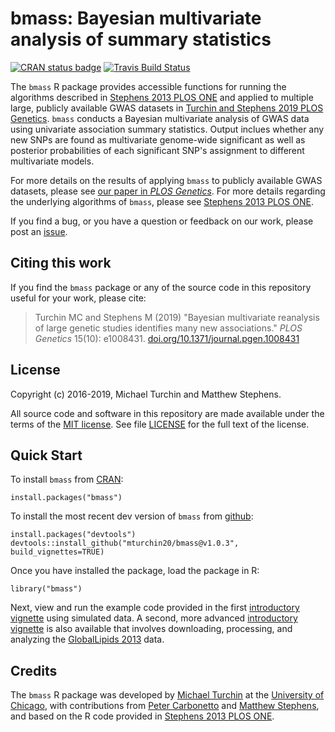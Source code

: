 # bmass: Bayesian multivariate analysis of summary statistics

[![CRAN status badge](https://www.r-pkg.org/badges/version/bmass)](https://cran.r-project.org/package=bmass)
[![Travis Build Status](https://travis-ci.org/mturchin20/bmass.svg?branch=master)](https://travis-ci.org/mturchin20/bmass)

The `bmass` R package provides accessible functions for running the
algorithms described in [Stephens 2013 PLOS ONE][stephens2013] and
applied to multiple large, publicly available GWAS datasets in 
[Turchin and Stephens 2019 PLOS Genetics][plosgen-paper]. `bmass` conducts a
Bayesian multivariate analysis of GWAS data using univariate
association summary statistics. Output inclues whether any new SNPs 
are found as multivariate genome-wide significant as well as posterior
probabilities of each significant SNP's assignment to different
multivariate models. 

For more details on the results of applying `bmass` to publicly available
GWAS datasets, please see [our paper in *PLOS Genetics*][plosgen-paper]. For
more details regarding the underlying algorithms of `bmass`, please see 
[Stephens 2013 PLOS ONE][stephens2013].

If you find a bug, or you have a question or feedback on our work,
please post an [issue][issues].

## Citing this work

If you find the `bmass` package or any of the source code in this
repository useful for your work, please cite:

> Turchin MC and Stephens M (2019) "Bayesian multivariate 
> reanalysis of large genetic studies identifies many new 
> associations." *PLOS Genetics* 15(10): e1008431. 
> [doi.org/10.1371/journal.pgen.1008431][plosgen-paper]

## License

Copyright (c) 2016-2019, Michael Turchin and Matthew Stephens.

All source code and software in this repository are made available
under the terms of the [MIT license][mit-license]. See
file [LICENSE](LICENSE) for the full text of the license.

## Quick Start

To install `bmass` from [CRAN](https://cran.r-project.org/web/packages/bmass/index.html):

```{r}
install.packages("bmass")
```

To install the most recent dev version of `bmass` from [github](https://github.com/mturchin20/bmass):
```{r}
install.packages("devtools")
devtools::install_github("mturchin20/bmass@v1.0.3", build_vignettes=TRUE)
```

Once you have installed the package, load the package in R:

```{r}
library("bmass")
```

Next, view and run the example code provided in the first 
[introductory vignette][bmass-vignette1] using simulated data. 
A second, more advanced [introductory vignette][bmass-vignette2]
is also available that involves downloading, processing, and
analyzing the [GlobalLipids 2013][globallipids2013] data.

## Credits

The `bmass` R package was developed by [Michael Turchin][michaelt] at
the [University of Chicago][uchicago], with contributions from
[Peter Carbonetto][peter] and [Matthew Stephens][matthew], and based
on the R code provided in [Stephens 2013 PLOS ONE][stephens2013].

[bmass-website]: http://mturchin20.github.io/bmass/ 
[bmass-vignette1]: http://mturchin20.github.io/bmass/articles/bmassIntro.1.SimulatedData.html
[bmass-vignette2]: http://mturchin20.github.io/bmass/articles/bmassIntro.2.RealData.html
[biorxiv-paper]: https://www.biorxiv.org/content/10.1101/638882v1
[globallipids2013]: http://csg.sph.umich.edu/willer/public/lipids2013/ 
[issues]: https://github.com/mturchin20/bmass/issues
[matthew]: http://stephenslab.uchicago.edu
[michaelt]: http://home.uchicago.edu/mturchin20/index.html 
[mit-license]: https://opensource.org/licenses/mit-license.html
[peter]: https://pcarbo.github.io
[plosgen-paper]: https://doi.org/10.1371/journal.pgen.1008431
[stephens2013]: https://doi.org/10.1371/journal.pone.0065245
[uchicago]: https://www.uchicago.edu
